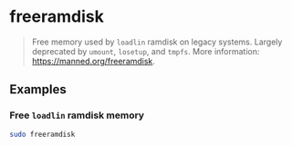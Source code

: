 # freeramdisk

> Free memory used by `loadlin` ramdisk on legacy systems. Largely deprecated by `umount`, `losetup`, and `tmpfs`. More information: <https://manned.org/freeramdisk>.

## Examples

### Free `loadlin` ramdisk memory

```bash
sudo freeramdisk
```
